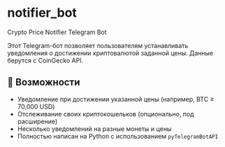 # notifier_bot
Crypto Price Notifier Telegram Bot

Этот Telegram-бот позволяет пользователям устанавливать уведомления о достижении криптовалютой заданной цены. Данные берутся с CoinGecko API.

## 🚀 Возможности

- Уведомление при достижении указанной цены (например, BTC ≥ 70,000 USD)
- Отслеживание своих криптокошельков (опционально, под расширение)
- Несколько уведомлений на разные монеты и цены
- Полностью написан на Python с использованием `pyTelegramBotAPI`
